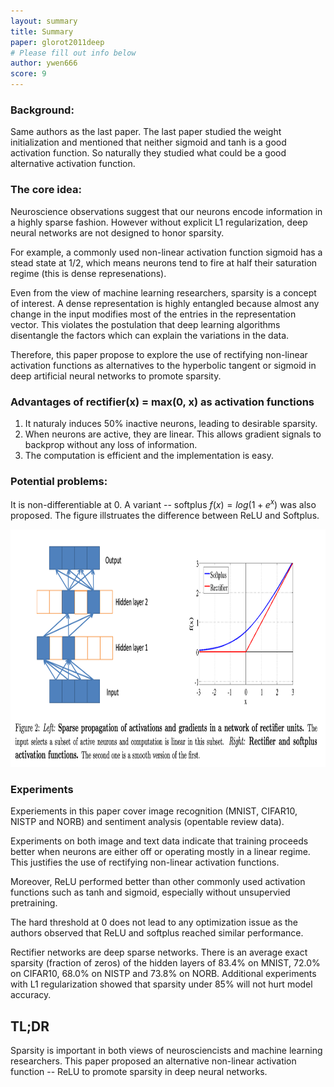 ```yaml
---
layout: summary
title: Summary
paper: glorot2011deep
# Please fill out info below
author: ywen666
score: 9
---
```


### Background:

Same authors as the last paper. The last paper studied the weight initialization and mentioned that neither sigmoid and tanh is a good activation function. So naturally they studied what could be a good alternative activation function.

### The core idea:

Neuroscience observations suggest that our neurons encode information in a highly sparse fashion. However without explicit L1 regularization, deep neural networks are not designed to honor sparsity. 

For example, a commonly used non-linear activation function sigmoid has a stead state at 1/2, which means neurons tend to fire at half their saturation regime (this is dense represenations).

Even from the view of machine learning researchers, sparsity is a concept of interest. A dense representation is highly entangled because almost any change in the input modifies most of the entries in the representation vector. This violates the postulation that deep learning algorithms disentangle the factors which can explain the variations in the data.

Therefore, this paper propose to explore the use of rectifying non-linear activation functions as alternatives to the hyperbolic tangent or sigmoid in deep artificial neural networks to promote sparsity.


### Advantages of rectifier(x) = max(0, x) as activation functions
1.	It naturaly induces 50% inactive neurons, leading to desirable sparsity.
2.	When neurons are active, they are linear. This allows gradient signals to backprop without any loss of information. 
3.	The computation is efficient and the implementation is easy.


### Potential problems:

It is non-differentiable at 0. A variant -- softplus $f(x) = log(1 + e^x)$ was also proposed. The figure illstruates the difference between ReLU and Softplus. 
<p align="left">
    <img src="glorot2011deep_1_2.png" width="900" height="380">
</p>

### Experiments
Experiements in this paper cover image recognition (MNIST, CIFAR10, NISTP and NORB) and sentiment analysis (opentable review data). 

Experiments on both image and text data indicate that training proceeds better when neurons are either off or operating mostly in a linear regime. This justifies the use of rectifying non-linear activation functions. 

Moreover, ReLU performed better than other commonly used activation functions such as tanh and sigmoid, especially without unsupervied pretraining. 

The hard threshold at 0 does not lead to any optimization issue as the authors observed that ReLU and softplus reached similar performance. 

Rectifier networks are deep sparse networks. There is an average exact sparsity (fraction of zeros) of the hidden layers of 83.4% on MNIST, 72.0% on CIFAR10, 68.0% on NISTP and 73.8% on NORB. Additional experiments with L1 regularization showed that sparsity under 85% will not hurt model accuracy. 

## TL;DR
Sparsity is important in both views of neurosciencists and machine learning researchers. This paper proposed an alternative non-linear activation function -- ReLU to promote sparsity in deep neural networks. 
